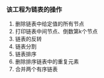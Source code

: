 ### 该工程为链表的操作 
1. 删除链表中给定值的所有节点
2. 打印链表中间节点、倒数第k个节点 
3. 链表的反转 
4. 链表分割 
5. 链表排序 
6. 删除排序链表中的重复元素 
7. 合并两个有序链表 
